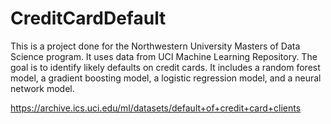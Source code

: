 # CreditCardDefault

This is a project done for the Northwestern University Masters of Data Science program.
It uses data from UCI Machine Learning Repository. The goal is to identify likely defaults on credit cards. It includes a random forest model, a gradient boosting model, a logistic regression model, and a neural network model.

https://archive.ics.uci.edu/ml/datasets/default+of+credit+card+clients

